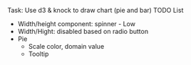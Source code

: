 Task: Use d3 & knock to draw chart (pie and bar)
TODO List
* Width/height component: spinner - Low
* Width/Hight: disabled based on radio button
* Pie
	- Scale color, domain value
	- Tooltip
 